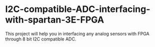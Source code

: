 # I2C-compatible-ADC-interfacing-with-spartan-3E-FPGA
This project will help you in interfacing any analog sensors with FPGA through 8 bit I2C compatible ADC.
